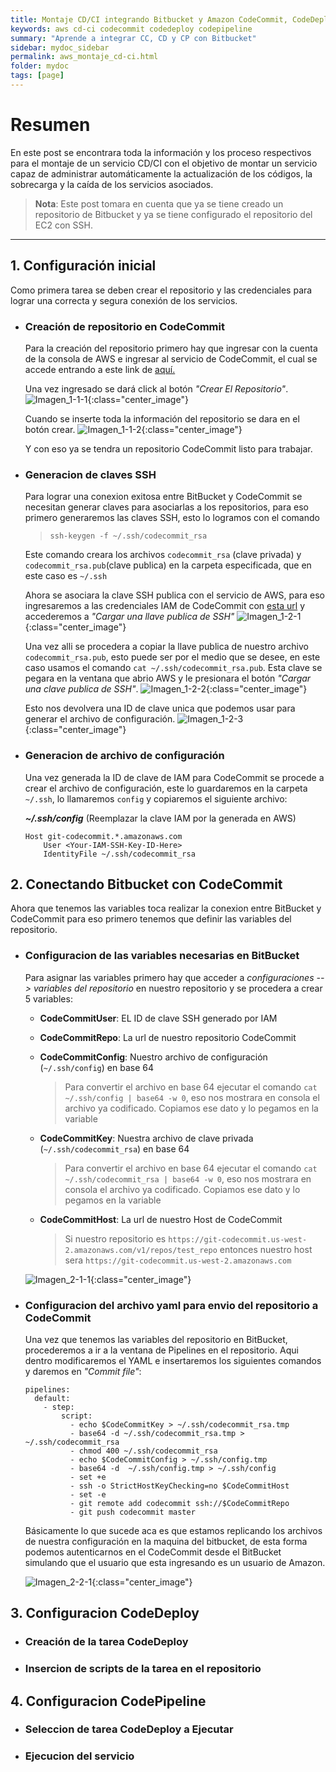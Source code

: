 ```yaml
---
title: Montaje CD/CI integrando Bitbucket y Amazon CodeCommit, CodeDeploy y CodePipeline en Amazon Elastic Load Balancer (EC2)
keywords: aws cd-ci codecommit codedeploy codepipeline
summary: "Aprende a integrar CC, CD y CP con Bitbucket"
sidebar: mydoc_sidebar
permalink: aws_montaje_cd-ci.html
folder: mydoc
tags: [page]
---
```


# Resumen

En este post se encontrara toda la información y los proceso respectivos para el montaje de un servicio CD/CI con el objetivo de montar un servicio capaz de administrar automáticamente la actualización de los códigos, la sobrecarga y la caída de los servicios asociados.


>**Nota**: Este post tomara en cuenta que ya se tiene creado un repositorio de Bitbucket y ya se tiene configurado el repositorio del EC2 con SSH.

---

## **1. Configuración inicial**

Como primera tarea se deben crear el repositorio y las credenciales para lograr una correcta y segura conexión de los servicios.
- ### Creación de repositorio en CodeCommit
    Para la creación del repositorio primero hay que ingresar con la cuenta de la consola de AWS e ingresar al servicio de CodeCommit, el cual se accede entrando a este link de [aquí.](https://us-west-2.console.aws.amazon.com/codesuite/codecommit)

    Una vez ingresado se dará click al botón _"Crear El Repositorio"_.
    ![Imagen_1-1-1](/images/aws/cd-ci/1-1-1.png){:class="center_image"}
    
    Cuando se inserte toda la información del repositorio se dara en el botón crear.
    ![Imagen_1-1-2](/images/aws/cd-ci/1-1-2.png){:class="center_image"}
    
    Y con eso ya se tendra un repositorio CodeCommit listo para trabajar.
    
- ### Generacion de claves SSH
    Para lograr una conexion exitosa entre BitBucket y CodeCommit se necesitan generar claves para asociarlas a los repositorios, para eso primero generaremos las claves SSH, esto lo logramos con el comando
    >`ssh-keygen -f ~/.ssh/codecommit_rsa`
    
    Este comando creara los archivos `codecommit_rsa` (clave privada) y `codecommit_rsa.pub`(clave publica) en la carpeta especificada, que en este caso es `~/.ssh`
    
    Ahora se asociara la clave SSH publica con el servicio de AWS, para eso ingresaremos a las credenciales IAM de CodeCommit con [esta url](https://console.aws.amazon.com/iam/home?#/security_credentials?credentials=codecommit) y accederemos a _"Cargar una llave publica de SSH"_
    ![Imagen_1-2-1](/images/aws/cd-ci/1-2-1.png){:class="center_image"}

    Una vez alli se procedera a copiar la llave publica de nuestro archivo `codecommit_rsa.pub`, esto puede ser por el medio que se desee, en este caso usamos el comando `cat ~/.ssh/codecommit_rsa.pub`. Esta clave se pegara en la ventana que abrio AWS y le presionara el botón _"Cargar una clave publica de SSH"_.
    ![Imagen_1-2-2](/images/aws/cd-ci/1-2-2.png){:class="center_image"}
    
    Esto nos devolvera una ID de clave unica que podemos usar para generar el archivo de configuración.
    ![Imagen_1-2-3](/images/aws/cd-ci/1-2-3.png){:class="center_image"}
- ### Generacion de archivo de configuración
    
    Una vez generada la ID de clave de IAM para CodeCommit se procede a crear el archivo de configuración, este lo guardaremos en la carpeta `~/.ssh`, lo llamaremos `config` y copiaremos el siguiente archivo: 

    _**~/.ssh/config**_ (Reemplazar la clave IAM por la generada en AWS)
    
      Host git-codecommit.*.amazonaws.com
          User <Your-IAM-SSH-Key-ID-Here>
          IdentityFile ~/.ssh/codecommit_rsa
    
## **2. Conectando Bitbucket con CodeCommit**
Ahora que tenemos las variables toca realizar la conexion entre BitBucket y CodeCommit para eso primero tenemos que definir las variables del repositorio.
- ### Configuracion de las variables necesarias en BitBucket
    Para asignar las variables primero hay que acceder a _configuraciones --> variables del repositorio_ en nuestro repositorio y se procedera a crear 5 variables:
    
    - **CodeCommitUser**: EL ID de clave SSH generado por IAM
    - **CodeCommitRepo**: La url de nuestro repositorio CodeCommit
    - **CodeCommitConfig**: Nuestro archivo de configuración (`~/.ssh/config`) en base 64
        > Para convertir el archivo en base 64 ejecutar el comando `cat ~/.ssh/config | base64 -w 0`, eso nos mostrara en consola el archivo ya codificado. Copiamos ese dato y lo pegamos en la variable

    - **CodeCommitKey**: Nuestra archivo de clave privada (`~/.ssh/codecommit_rsa`) en base 64
        > Para convertir el archivo en base 64 ejecutar el comando `cat ~/.ssh/codecommit_rsa | base64 -w 0`, eso nos mostrara en consola el archivo ya codificado. Copiamos ese dato y lo pegamos en la variable
        
    - **CodeCommitHost**: La url de nuestro Host de CodeCommit
        > Si nuestro repositorio es `https://git-codecommit.us-west-2.amazonaws.com/v1/repos/test_repo` entonces nuestro host sera `https://git-codecommit.us-west-2.amazonaws.com`

    ![Imagen_2-1-1](/images/aws/cd-ci/2-1-1.png){:class="center_image"}
    
- ### Configuracion del archivo yaml para envio del repositorio a CodeCommit
    Una vez que tenemos las variables del repositorio en BitBucket, procederemos a ir a la ventana de Pipelines en el repositorio. Aqui dentro modificaremos el YAML e insertaremos los siguientes comandos y daremos en _"Commit file"_:

      pipelines:
        default:
          - step:
              script:
                - echo $CodeCommitKey > ~/.ssh/codecommit_rsa.tmp
                - base64 -d ~/.ssh/codecommit_rsa.tmp > ~/.ssh/codecommit_rsa
                - chmod 400 ~/.ssh/codecommit_rsa
                - echo $CodeCommitConfig > ~/.ssh/config.tmp
                - base64 -d  ~/.ssh/config.tmp > ~/.ssh/config
                - set +e
                - ssh -o StrictHostKeyChecking=no $CodeCommitHost
                - set -e
                - git remote add codecommit ssh://$CodeCommitRepo
                - git push codecommit master
    
    Básicamente lo que sucede aca es que estamos replicando los archivos de nuestra configuración en la maquina del bitbucket, de esta forma podemos autenticarnos en el CodeCommit desde el BitBucket simulando que el usuario que esta ingresando es un usuario de Amazon.
    
    ![Imagen_2-2-1](/images/aws/cd-ci/2-2-1.png){:class="center_image"}
## **3. Configuracion CodeDeploy**
- ### Creación de la tarea CodeDeploy
- ### Insercion de scripts de la tarea en el repositorio
## **4. Configuracion CodePipeline**
- ### Seleccion de tarea CodeDeploy a Ejecutar
- ### Ejecucion del servicio
